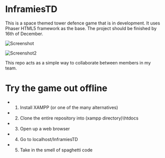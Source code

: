 # InframiesTD
This is a space themed tower defence game that is in development.
It uses Phaser HTML5 framework as the base. The project should be finished by 16th of December.

![Screenshot](https://i.imgur.com/vraBUWv.gif)

![Screenshot2](https://i.imgur.com/cZ7GUAE.png)

This repo acts as a simple way to collaborate between members in my team.

# Try the game out offline
* 1. Install XAMPP (or one of the many alternatives)
* 2. Clone the entire repository into \(xampp directory)\htdocs
* 3. Open up a web browser
* 4. Go to localhost/InframiesTD
* 5. Take in the smell of spaghetti code
